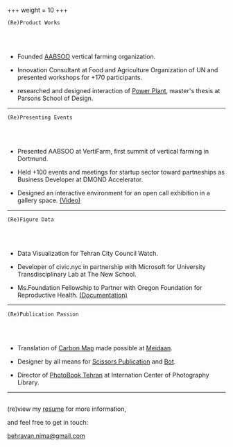+++
weight = 10
+++


`(Re)Product Works`

<br>
</br>

- Founded [AABSOO](https://aabsoo.com/) vertical farming organization.

- Innovation Consultant at Food and Agriculture Organization of UN and presented workshops for +170 participants.

- researched and designed interaction of [Power Plant](http://mfadt.parsons.edu/2016/blog/2016/04/25/power-plant/), master's thesis at Parsons School of Design.


---

`(Re)Presenting Events`

<br>
</br>

- Presented AABSOO at VertiFarm, first summit of vertical farming in Dortmund.

- Held +100 events and meetings for startup sector toward partneships as Business Developer at DMOND Accelerator.

- Designed an interactive environment for an open call exhibition in a gallery space. [(Video)](https://vimeo.com/312888235)


---

`(Re)Figure Data`

<br>
</br>

- Data Visualization for Tehran City Council Watch.

- Developer of civic.nyc in partnership with Microsoft for University Transdisciplinary Lab at The New School.

- Ms.Foundation Fellowship to Partner with Oregon Foundation for Reproductive Health. [(Documentation)](https://onekeyquestion.wordpress.com/) 

---

`(Re)Publication Passion`

<br>
</br>

- Translation of [Carbon Map](https://www.carbonmap.org/) made possible at [Meidaan](https://meidaan.com/archive/author/nimabehravan).

- Designer by all means for [Scissors Publication](https://www.gheychi.net/) and [Bot](https://www.twitter.com/30zerMbot). 

- Director of [PhotoBook Tehran](https://www.icp.org/events/photobook-tehran-opening-reception-1at) at Internation Center of Photography Library.

---

## 


(re)view my [resume](https://drive.google.com/file/d/1mqJxFJ9hin7A6wvZ6d1uHWz3Z543bB0Z/view?usp=sharing) for more information,


and feel free to get in touch:

behravan.nima@gmail.com


